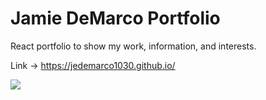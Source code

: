 # Jamie DeMarco Portfolio

React portfolio to show my work, information, and interests.

Link -> https://jedemarco1030.github.io/

![](test.gif)
